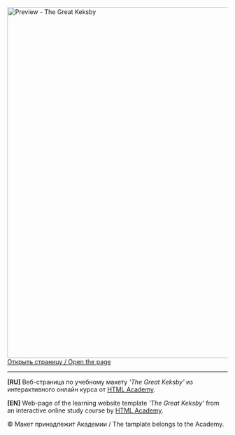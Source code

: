 <!DOCTYPE HTML>
<html lang="ru">
  <head>
    <meta charset="utf-8">
  </head>
  <body>
    <div class="page-header">
      <div class="preview">
        <img src="https://github.com/bekirkhan/angar13/blob/master/img/keksby_shop.png" alt="Preview - The Great Keksby" width="800">
      </div>
      <div class="page-btn">
        <a class="btn" href="https://bekirkhan.github.io/keksby_shop/" title="The Great Keksby">Открыть страницу / Open the page</a>
      </div>
    </div>
    <hr>
    <div class="russian">
      <p><b>[RU]</b> Веб-страница по учебному макету <i>'The Great Keksby'</i> из интерактивного онлайн курса от <a href="https://htmlacademy.ru/" target="_blank">HTML Academy</a>.</p>
    </div>    
    <div class="english">
      <p><b>[EN]</b> Web-page of the learning website template <i>'The Great Keksby'</i> from an interactive online study course by <a href="https://htmlacademy.ru/" target="_blank">HTML Academy</a>.</p>      
    </div>
    <div class="copyright">
      <p>&copy; Макет принадлежит Академии / The tamplate belongs to the Academy.</p>
    </div>
    
  </body>	
</html>
